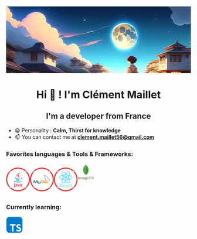 ![MasterHead](./Fond.jpg)
<link rel="stylesheet" type="text/css" href="styles.css">
<section class="seperator-wrapper">
  <div class="seperator gradient">
  </div>
</section>

<h1 align="center">Hi 👋 ! I'm Clément Maillet</h1>
<h2 align="center">I'm a developer from France</h3>

- 😀 Personality : **Calm, Thirst for knowledge**
- 📫 You can contact me at **clement.maillet56@gmail.com**

<h3 align="left" class="fav">Favorites languages & Tools & Frameworks:</h3>
<div style="text-align: left;display:flex;">
<a href="https://www.java.com/" target="_blank" rel="noreferrer" style="display: inline-block; background-color: white; padding: 7px; margin-top: 10px; margin-bottom: 10px; border: 3px solid; border-radius: 50%;border-color:#eb3636;">
    <img src="https://raw.githubusercontent.com/devicons/devicon/master/icons/java/java-original-wordmark.svg" alt="java" style="vertical-align: middle; width: 45px; height: 45px;">
</a>

<a href="https://www.mysql.com/" target="_blank" rel="noreferrer" style="display: inline-block; background-color: white; padding: 7px; margin-top: 10px; margin-bottom: 10px; border: 3px solid; border-radius: 50%;border-color:#eb3636;">
    <img src="https://raw.githubusercontent.com/devicons/devicon/master/icons/mysql/mysql-original-wordmark.svg" alt="mysql" style="vertical-align: middle; width: 45px; height: 45px;">
</a>

<a href="https://reactjs.org/" target="_blank" rel="noreferrer" style="display: inline-block; background-color: white; padding: 7px; margin-top: 10px; margin-bottom: 10px; border: 3px solid; border-radius: 50%;border-color:#eb3636;">
    <img src="https://raw.githubusercontent.com/devicons/devicon/master/icons/react/react-original-wordmark.svg" alt="react" style="vertical-align: middle; width: 45px; height: 45px;">
</a>
    <a href="https://www.mongodb.com/" target="_blank" rel="noreferrer" class="element">
        <img src="https://raw.githubusercontent.com/devicons/devicon/master/icons/mongodb/mongodb-original-wordmark.svg" alt="mongodb" style="vertical-align: middle; width: 45px; height: 45px;">
    </a>
</div>

<h3 align="left" class="current">Currently learning:</h3>
<div style="text-align: left;" id="current">
<a href="https://www.typescriptlang.org/" target="_blank" rel="noreferrer" style="border-radius: 50%" class="element">
    <img src="https://raw.githubusercontent.com/devicons/devicon/master/icons/typescript/typescript-original.svg"
        alt="typescript" style="height:45px;width:45px;vertical-align: middle;border-radius: 25%">
</a>
</div>
